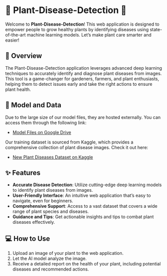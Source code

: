    <h1>🌱 Plant-Disease-Detection 🌿</h1>
    <p>Welcome to <strong>Plant-Disease-Detection</strong>! This web application is designed to empower people to grow healthy plants by identifying diseases using state-of-the-art machine learning models. Let’s make plant care smarter and easier!</p>

  <h2>🚀 Overview</h2>
    <p>The Plant-Disease-Detection application leverages advanced deep learning techniques to accurately identify and diagnose plant diseases from images. This tool is a game-changer for gardeners, farmers, and plant enthusiasts, helping them to detect issues early and take the right actions to ensure plant health.</p>

  <h2>📁 Model and Data</h2>
    <p>Due to the large size of our model files, they are hosted externally. You can access them through the following link:</p>
    <ul>
        <li><a href="https://drive.google.com/drive/folders/1dwrkvKcn3vGz5HVSFjDdu2Eofe0AMbif?usp=sharing">Model Files on Google Drive</a></li>
    </ul>
    <p>Our training dataset is sourced from Kaggle, which provides a comprehensive collection of plant disease images. Check it out here:</p>
    <ul>
        <li><a href="https://www.kaggle.com/datasets/vipoooool/new-plant-diseases-dataset">New Plant Diseases Dataset on Kaggle</a></li>
    </ul>
    <h2>✨ Features</h2>
    <ul>
        <li><strong>Accurate Disease Detection</strong>: Utilize cutting-edge deep learning models to identify plant diseases from images.</li>
        <li><strong>User-Friendly Interface</strong>: An intuitive web application that’s easy to navigate, even for beginners.</li>
        <li><strong>Comprehensive Support</strong>: Access to a vast dataset that covers a wide range of plant species and diseases.</li>
        <li><strong>Guidance and Tips</strong>: Get actionable insights and tips to combat plant diseases effectively.</li>
    </ul>
    <h2>💻 How to Use</h2>
    <ol>
        <li>Upload an image of your plant to the web application.</li>
        <li>Let the AI model analyze the image.</li>
        <li>Receive a detailed report on the health of your plant, including potential diseases and recommended actions.</li>
    </ol>

  
